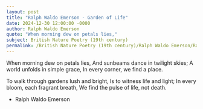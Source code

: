 ```yaml
---
layout: post
title: "Ralph Waldo Emerson - Garden of Life"
date: 2024-12-30 12:00:00 -0000
author: Ralph Waldo Emerson
quote: "When morning dew on petals lies,"
subject: British Nature Poetry (19th century)
permalink: /British Nature Poetry (19th century)/Ralph Waldo Emerson/Ralph Waldo Emerson - Garden of Life
---
```


When morning dew on petals lies,
And sunbeams dance in twilight skies;
A world unfolds in simple grace,
In every corner, we find a place.

To walk through gardens lush and bright,
Is to witness life and light;
In every bloom, each fragrant breath,
We find the pulse of life, not death.

- Ralph Waldo Emerson
